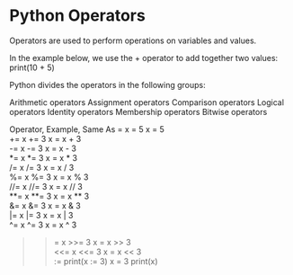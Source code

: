 # Python Operators

Operators are used to perform operations on variables and values.

In the example below, we use the + operator to add together two values:
print(10 + 5)

Python divides the operators in the following groups:

Arithmetic operators
Assignment operators
Comparison operators
Logical operators
Identity operators
Membership operators
Bitwise operators


Operator, Example, Same As
=	x = 5	x = 5	
+=	x += 3	x = x + 3	
-=	x -= 3	x = x - 3	
*=	x *= 3	x = x * 3	
/=	x /= 3	x = x / 3	
%=	x %= 3	x = x % 3	
//=	x //= 3	x = x // 3	
**=	x **= 3	x = x ** 3	
&=	x &= 3	x = x & 3	
|=	x |= 3	x = x | 3	
^=	x ^= 3	x = x ^ 3	
>>=	x >>= 3	x = x >> 3	
<<=	x <<= 3	x = x << 3	
:=	print(x := 3)	x = 3
print(x)